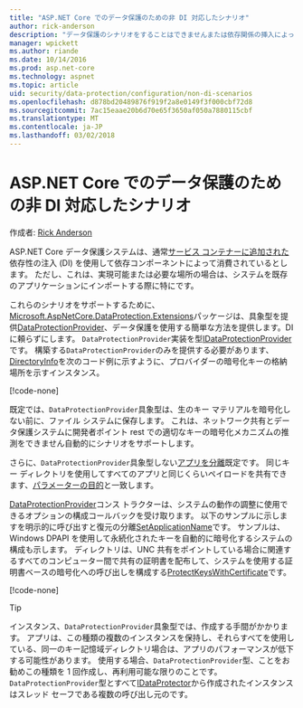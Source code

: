 ```yaml
---
title: "ASP.NET Core でのデータ保護のための非 DI 対応したシナリオ"
author: rick-anderson
description: "データ保護のシナリオをすることはできませんまたは依存関係の挿入によって提供されるサービスを使用したくない位置をサポートする方法を説明します。"
manager: wpickett
ms.author: riande
ms.date: 10/14/2016
ms.prod: asp.net-core
ms.technology: aspnet
ms.topic: article
uid: security/data-protection/configuration/non-di-scenarios
ms.openlocfilehash: d878bd20489876f919f2a8e0149f3f000cbf72d8
ms.sourcegitcommit: 7ac15eaae20b6d70e65f3650af050a7880115cbf
ms.translationtype: MT
ms.contentlocale: ja-JP
ms.lasthandoff: 03/02/2018
---
```

# <a name="non-di-aware-scenarios-for-data-protection-in-aspnet-core"></a>ASP.NET Core でのデータ保護のための非 DI 対応したシナリオ

作成者: [Rick Anderson](https://twitter.com/RickAndMSFT)

ASP.NET Core データ保護システムは、通常[サービス コンテナーに追加された](xref:security/data-protection/consumer-apis/overview)依存性の注入 (DI) を使用して依存コンポーネントによって消費されているとします。 ただし、これは、実現可能または必要な場所の場合は、システムを既存のアプリケーションにインポートする際に特にです。

これらのシナリオをサポートするために、 [Microsoft.AspNetCore.DataProtection.Extensions](https://www.nuget.org/packages/Microsoft.AspNetCore.DataProtection.Extensions/)パッケージは、具象型を提供[DataProtectionProvider](/dotnet/api/Microsoft.AspNetCore.DataProtection.DataProtectionProvider)、データ保護を使用する簡単な方法を提供します。DI に頼らずにします。 `DataProtectionProvider`実装を型[IDataProtectionProvider](/dotnet/api/microsoft.aspnetcore.dataprotection.idataprotectionprovider)です。 構築する`DataProtectionProvider`のみを提供する必要があります、 [DirectoryInfo](/dotnet/api/system.io.directoryinfo)を次のコード例に示すように、プロバイダーの暗号化キーの格納場所を示すインスタンス。

[!code-none[](non-di-scenarios/_static/nodisample1.cs)]

既定では、`DataProtectionProvider`具象型は、生のキー マテリアルを暗号化しない前に、ファイル システムに保存します。 これは、ネットワーク共有とデータ保護システムに開発者ポイント rest での適切なキーの暗号化メカニズムの推測をできません自動的にシナリオをサポートします。

さらに、`DataProtectionProvider`具象型しない[アプリを分離](xref:security/data-protection/configuration/overview#per-application-isolation)既定です。 同じキー ディレクトリを使用してすべてのアプリと同じくらいペイロードを共有できます、[パラメーターの目的](xref:security/data-protection/consumer-apis/purpose-strings)と一致します。

[DataProtectionProvider](/dotnet/api/microsoft.aspnetcore.dataprotection.dataprotectionprovider)コンス トラクターは、システムの動作の調整に使用できるオプションの構成コールバックを受け取ります。 以下のサンプルに示しますを明示的に呼び出すと復元の分離[SetApplicationName](/dotnet/api/microsoft.aspnetcore.dataprotection.dataprotectionbuilderextensions.setapplicationname)です。 サンプルは、Windows DPAPI を使用して永続化されたキーを自動的に暗号化するシステムの構成も示します。 ディレクトリは、UNC 共有をポイントしている場合に関連するすべてのコンピューター間で共有の証明書を配布して、システムを使用する証明書ベースの暗号化への呼び出しを構成する[ProtectKeysWithCertificate](/dotnet/api/microsoft.aspnetcore.dataprotection.dataprotectionbuilderextensions.protectkeyswithcertificate)です。

[!code-none[](non-di-scenarios/_static/nodisample2.cs)]

> [!TIP]
> インスタンス、`DataProtectionProvider`具象型では、作成する手間がかかります。 アプリは、この種類の複数のインスタンスを保持し、それらすべてを使用している、同一のキー記憶域ディレクトリ場合は、アプリのパフォーマンスが低下する可能性があります。 使用する場合、`DataProtectionProvider`型、ことをお勧めこの種類を 1 回作成し、再利用可能な限りのことです。 `DataProtectionProvider`型とすべて[IDataProtector](/dotnet/api/microsoft.aspnetcore.dataprotection.idataprotector)から作成されたインスタンスはスレッド セーフである複数の呼び出し元のです。

